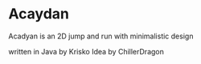 # Acaydan
Acadyan is an 2D jump and run with minimalistic design

written in Java by Krisko
Idea by ChillerDragon
